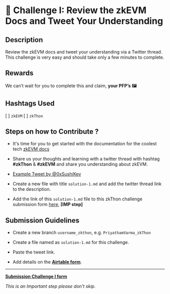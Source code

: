
# 🌱 Challenge I: Review the zkEVM Docs and Tweet Your Understanding


## Description
Review the zkEVM docs and tweet your understanding via a Twitter thread. This challenge is very easy and should take only a few minutes to complete. 

## Rewards
We can’t wait for you to complete this and claim, **your PFP’s 🖼️**

## Hashtags Used
[ ] `zkEVM`
[ ] `zkThon`


## Steps on how to Contribute ?

 - It's time for you to get started with the documentation for the coolest tech [zkEVM docs](https://wiki.polygon.technology/docs/zkEVM/develop)

 - Share us your thoughts and learning with a twitter thread with hashtag **#zkThon** & **#zkEVM** and share you understanding about zkEVM. 

 - [Example Tweet by @0xSushiKev](https://twitter.com/0xSushiKev/status/1637816990709719040)

 - Create a new file with title `solution-1.md`  and add the twitter thread link to the description.

 - Add the link of this `solution-1.md`  file to this zkThon challenge submission form [here](https://airtable.com/shr21z0FfPImZfYBQ), **[IMP step]** 
 
## Submission Guidelines

- Create a new branch `username_zkthon`, e.g. `PriyathamVarma_zkThon`

- Create a file named as `solution-1.md` for this challenge. 

- Paste the tweet link.

- Add details on the [**Airtable form**](https://airtable.com/shr21z0FfPImZfYBQ).

-------

[**Submission Challenge I form**](https://airtable.com/shr21z0FfPImZfYBQ)

*This is an Important step please don't skip.*
